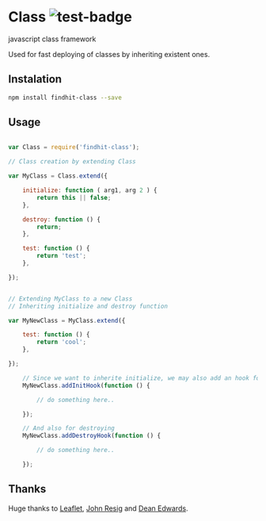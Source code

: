 # Class ![test-badge](http://strider.findhit.com/findhit/findhit-class/badge)

javascript class framework

Used for fast deploying of classes by inheriting existent ones.

## Instalation

```bash
npm install findhit-class --save
```

## Usage

```js

var Class = require('findhit-class');

// Class creation by extending Class

var MyClass = Class.extend({

	initialize: function ( arg1, arg 2 ) {
		return this || false;
	},

	destroy: function () {
		return;
	},

	test: function () {
		return 'test';
	},

});


// Extending MyClass to a new Class
// Inheriting initialize and destroy function

var MyNewClass = MyClass.extend({

	test: function () {
		return 'cool';
	},	

});

	// Since we want to inherite initialize, we may also add an hook for this class
	MyNewClass.addInitHook(function () {

		// do something here..

	});

	// And also for destroying
	MyNewClass.addDestroyHook(function () {

		// do something here..

	});

```

## Thanks

Huge thanks to [Leaflet](https://github.com/Leaflet/Leaflet/blob/master/src/core/Class.js), [John Resig](http://ejohn.org/blog/simple-javascript-inheritance/) and [Dean Edwards](http://dean.edwards.name/weblog/2006/03/base/).
